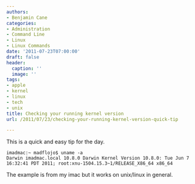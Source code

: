 ```yaml
---
authors:
- Benjamin Cane
categories:
- Administration
- Command Line
- Linux
- Linux Commands
date: '2011-07-23T07:00:00'
draft: false
header:
  caption: ''
  image: ''
tags:
- apple
- kernel
- linux
- tech
- unix
title: Checking your running kernel version
url: /2011/07/23/checking-your-running-kernel-version-quick-tip

---
```


This is a quick and easy tip for the day.

    imadmac:~ madflojo$ uname -a  
    Darwin imadmac.local 10.8.0 Darwin Kernel Version 10.8.0: Tue Jun 7 16:32:41 PDT 2011; root:xnu-1504.15.3~1/RELEASE_X86_64 x86_64

The example is from my imac but it works on unix/linux in general.
